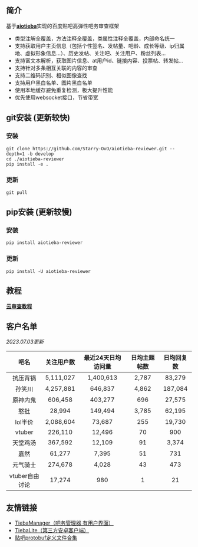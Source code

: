 ## 简介

基于[**aiotieba**](https://github.com/Starry-OvO/aiotieba)实现的百度贴吧高弹性吧务审查框架

+ 类型注解全覆盖，方法注释全覆盖，类属性注释全覆盖，内部命名统一
+ 支持获取用户主页信息（包括个性签名、发帖量、吧龄、成长等级、ip归属地、虚拟形象信息...）、历史发帖、关注吧、关注用户、粉丝列表...
+ 支持富文本解析，获取图片信息、at用户id、链接内容、投票帖、转发帖...
+ 支持针对多条相互关联的内容的审查
+ 支持二维码识别、相似图像查找
+ 支持用户黑白名单、图片黑白名单
+ 使用本地缓存避免重复检测，极大提升性能
+ 优先使用websocket接口，节省带宽

## git安装 (更新较快)

### 安装

```shell
git clone https://github.com/Starry-OvO/aiotieba-reviewer.git --depth=1 -b develop
cd ./aiotieba-reviewer
pip install -e .
```

### 更新

```shell
git pull
```

## pip安装 (更新较慢)

### 安装

```shell
pip install aiotieba-reviewer
```

### 更新

```shell
pip install -U aiotieba-reviewer
```

## 教程

[**云审查教程**](https://review.aiotieba.cc/tutorial/reviewer/)

## 客户名单

*2023.07.03更新*

|      吧名      | 关注用户数 | 最近24天日均访问量 | 日均主题帖数 | 日均回复数 |
| :------------: | :--------: | :----------------: | :----------: | :--------: |
|    抗压背锅    | 5,111,027  |     1,400,613      |    2,787     |   83,279   |
|     孙笑川     | 4,257,881  |      646,837       |    4,862     |  187,084   |
|    原神内鬼    |  606,458   |      403,277       |     696      |   27,575   |
|      憨批      |   28,994   |      149,494       |    3,785     |   62,195   |
|    lol半价     | 2,088,604  |       73,687       |     255      |   19,730   |
|     vtuber     |  226,110   |       12,496       |      70      |    900     |
|    天堂鸡汤    |  367,592   |       12,109       |      91      |   3,374    |
|      嘉然      |   61,277   |       7,395        |      51      |    731     |
|    元气骑士    |  274,678   |       4,028        |      43      |    473     |
| vtuber自由讨论 |   17,274   |        980         |      1       |     21     |

## 友情链接

+ [TiebaManager（吧务管理器 有用户界面）](https://github.com/dog194/TiebaManager)
+ [TiebaLite（第三方安卓客户端）](https://github.com/HuanCheng65/TiebaLite/tree/4.0-dev)
+ [贴吧protobuf定义文件合集](https://github.com/n0099/tbclient.protobuf)

